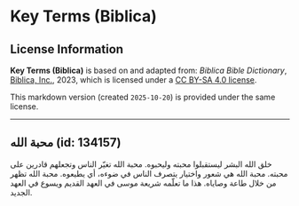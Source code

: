 # Key Terms (Biblica)

## License Information

**Key Terms (Biblica)** is based on and adapted from: _Biblica Bible Dictionary_, [Biblica, Inc.](https://www.biblica.com/), 2023, which is licensed under a [CC BY-SA 4.0 license](https://creativecommons.org/licenses/by-sa/4.0/legalcode.en).

This markdown version (created `2025-10-20`) is provided under the same license.



--------------------------------

## محبة الله (id: 134157)

خلق الله البشر ليستقبلوا محبته وليحبوه. محبة الله تغيّر الناس وتجعلهم قادرين على محبته. محبة الله هي شعور واختيار يتصرف الناس في ضوءه، أي يطيعوه. محبة الله تظهر من خلال طاعة وصاياه. هذا ما تعلّمه شريعة موسى في العهد القديم ويسوع في العهد الجديد.


